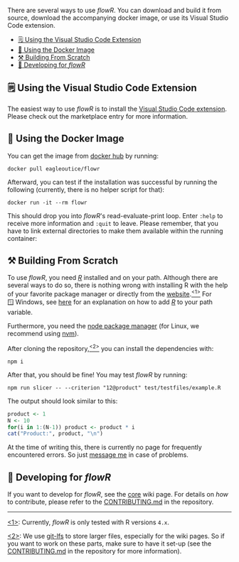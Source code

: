 There are several ways to use *flowR*.
You can download and build it from source, download the accompanying docker image, or use its Visual Studio Code extension.

<!-- TOC -->
- [🗒️ Using the Visual Studio Code Extension](#️-using-the-visual-studio-code-extension)
- [🐳️ Using the Docker Image](#️-using-the-docker-image)
- [⚒️ Building From Scratch](#️-building-from-scratch)
- [📜 Developing for *flowR*](#-developing-for-flowr)
<!-- TOC -->

## 🗒️ Using the Visual Studio Code Extension

The easiest way to use *flowR* is to install the [Visual Studio Code extension](https://marketplace.visualstudio.com/items?itemName=code-inspect.vscode-flowr). Please check out the marketplace entry for more information.

## 🐳️ Using the Docker Image

You can get the image from [docker hub](https://hub.docker.com/r/eagleoutice/flowr) by running:

```shell
docker pull eagleoutice/flowr
```

Afterward, you can test if the installation was successful by running the following (currently, there is no helper script for that):

```shell
docker run -it --rm flowr
```

This should drop you into *flowR*'s read-evaluate-print loop.
Enter `:help` to receive more information and `:quit` to leave.
Please remember, that you have to link external directories to make them available within the running container:

## ⚒️ Building From Scratch

To use *flowR*, you need [*R*](https://www.r-project.org/) installed and on your path.
Although there are several ways to do so, there is nothing wrong with installing&nbsp;R with the help of your favorite package manager or directly from the [website](https://cloud.r-project.org/).<a href="#note1" id="note1ref"><sup>&lt;1&gt;</sup></a>
For 🪟&nbsp;Windows, see [here](https://www.hanss.info/sebastian/post/rtools-path/) for an explanation on how to add [*R*](https://www.r-project.org/) to your path variable.

Furthermore, you need the [node package manager](https://www.npmjs.com/) (for Linux, we recommend using [nvm](https://github.com/nvm-sh/nvm)).

After cloning the repository,<a href="#note2" id="note2ref"><sup>&lt;2&gt;</sup></a> you can install the dependencies with:

```shell
npm i
```

After that, you should be fine! You may test *flowR* by running:

```shell
npm run slicer -- --criterion "12@product" test/testfiles/example.R
```

The output should look similar to this:

```R
product <- 1
N <- 10
for(i in 1:(N-1)) product <- product * i
cat("Product:", product, "\n")
```

At the time of writing this, there is currently no page for frequently encountered errors. So just [message me](mailto:florian.sihler@uni-ulm.de) in case of problems.

## 📜 Developing for *flowR*

If you want to develop for *flowR*, see the [core](https://github.com/Code-Inspect/flowr/wiki/Core) wiki page.
For details on *how* to contribute, please refer to the [CONTRIBUTING.md](https://github.com/Code-Inspect/flowr/blob/main/.github/CONTRIBUTING.md) in the repository.

-----
<a id="note1" href="#note1ref">&lt;1&gt;</a>: Currently, *flowR* is only tested with R versions `4.x`.

<a id="note2" href="#note2ref">&lt;2&gt;</a>: We use
[git-lfs](https://git-lfs.com/) to store larger files, especially for the wiki pages. So if you want to work on these parts, make sure to have it set-up (see the [CONTRIBUTING.md](https://github.com/Code-Inspect/flowr/blob/main/.github/CONTRIBUTING.md) in the repository for more information).
